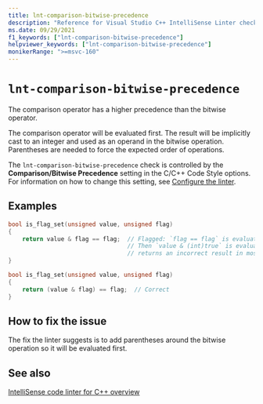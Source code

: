```yaml
---
title: lnt-comparison-bitwise-precedence
description: "Reference for Visual Studio C++ IntelliSense Linter check lnt-comparison-bitwise-precedence."
ms.date: 09/29/2021
f1_keywords: ["lnt-comparison-bitwise-precedence"]
helpviewer_keywords: ["lnt-comparison-bitwise-precedence"]
monikerRange: ">=msvc-160"
---
```

# `lnt-comparison-bitwise-precedence`

The comparison operator has a higher precedence than the bitwise operator.

The comparison operator will be evaluated first. The result will be implicitly cast to an integer and used as an operand in the bitwise operation. Parentheses are needed to force the expected order of operations.

The `lnt-comparison-bitwise-precedence` check is controlled by the **Comparison/Bitwise Precedence** setting in the C/C++ Code Style options. For information on how to change this setting, see [Configure the linter](cpp-linter-overview.md#configure-the-linter).

## Examples

```cpp
bool is_flag_set(unsigned value, unsigned flag)
{
	return value & flag == flag;  // Flagged: `flag == flag` is evaluated first.
                                  // Then `value & (int)true` is evaluated which
                                  // returns an incorrect result in most cases.
}
```

```cpp
bool is_flag_set(unsigned value, unsigned flag)
{
	return (value & flag) == flag;  // Correct
}
```

## How to fix the issue

The fix the linter suggests is to add parentheses around the bitwise operation so it will be evaluated first.

## See also

[IntelliSense code linter for C++ overview](cpp-linter-overview.md)
